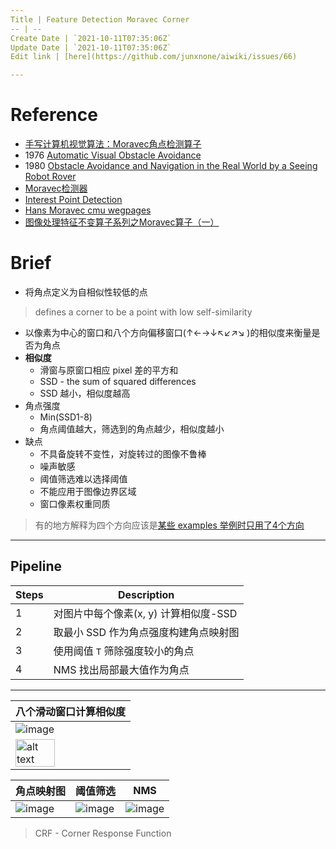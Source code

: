 ```yaml
---
Title | Feature Detection Moravec Corner
-- | --
Create Date | `2021-10-11T07:35:06Z`
Update Date | `2021-10-11T07:35:06Z`
Edit link | [here](https://github.com/junxnone/aiwiki/issues/66)

---
```

# Reference
- [手写计算机视觉算法：Moravec角点检测算子](http://zhaoxuhui.top/blog/2019/01/10/MoravecCornerDetection.html)
- 1976 [Automatic Visual Obstacle Avoidance](https://frc.ri.cmu.edu/~hpm/project.archive/robot.papers/1977/aip.txt)
- 1980 [Obstacle Avoidance and Navigation in the Real World by a Seeing Robot Rover](https://www.ri.cmu.edu/pub_files/pub4/moravec_hans_1980_1/moravec_hans_1980_1.pdf)
- [Moravec检测器](https://blog.csdn.net/songzitea/article/details/12846919)
- [Interest Point Detection](http://dept.me.umn.edu/courses/me5286/vision/Notes/2015/ME5286-Lecture8.pdf)
- [Hans Moravec cmu wegpages](https://frc.ri.cmu.edu/~hpm/)
- [图像处理特征不变算子系列之Moravec算子（一）](https://blog.csdn.net/kezunhai/article/details/11176065)


# Brief
- 将角点定义为自相似性较低的点
> defines a corner to be a point with low self-similarity
- 以像素为中心的窗口和八个方向偏移窗口(↑←→↓↖↙↗↘ )的相似度来衡量是否为角点
- **相似度** 
  - 滑窗与原窗口相应 pixel 差的平方和 
  - SSD - the sum of squared differences
  - SSD 越小，相似度越高
- 角点强度
  - Min(SSD1-8)
  - 角点阈值越大，筛选到的角点越少，相似度越小
- 缺点
  - 不具备旋转不变性，对旋转过的图像不鲁棒
  - 噪声敏感
  - 阈值筛选难以选择阈值
  - 不能应用于图像边界区域
  - 窗口像素权重同质


> 有的地方解释为四个方向应该是[某些 examples 举例时只用了4个方向](https://programmer.group/opencv-learning_11-moravec-corner-detection-and-disadvantage.html)



----

## Pipeline
Steps | Description
-- | --
1 | 对图片中每个像素(x, y) 计算相似度-SSD
2 | 取最小 SSD 作为角点强度构建角点映射图
3 | 使用阈值 `T` 筛除强度较小的角点
4 |  NMS 找出局部最大值作为角点

---

八个滑动窗口计算相似度 | 
-- | 
![image](https://user-images.githubusercontent.com/2216970/98492378-9f59a300-2272-11eb-9e51-494bd3864e05.png) |
<img src="https://user-images.githubusercontent.com/2216970/98492385-a2549380-2272-11eb-9e32-12e338b5c1ec.png" alt="alt text" width="60%" height="50%"> |


角点映射图 | 阈值筛选 | NMS
-- | -- | --
![image](https://user-images.githubusercontent.com/2216970/99026741-a2240300-25a6-11eb-923c-642fe83d40b2.png) | ![image](https://user-images.githubusercontent.com/2216970/99026745-a7814d80-25a6-11eb-935a-23289a125a93.png) | ![image](https://user-images.githubusercontent.com/2216970/99026773-b962f080-25a6-11eb-932d-4963f1d698f8.png)


> CRF - Corner Response Function




